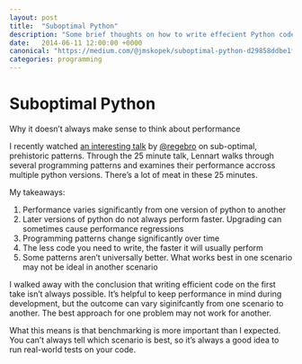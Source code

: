 ```yaml
---
layout: post
title:  "Suboptimal Python"
description: "Some brief thoughts on how to write effecient Python code. Don’t optimize too early and benchmark, benchmark, benchmark"
date:   2014-06-11 12:00:00 +0000
canonical: "https://medium.com/@jmskopek/suboptimal-python-d29858ddbe1f"
categories: programming
---
```


# Suboptimal Python

Why it doesn’t always make sense to think about performance

I recently watched [an interesting talk](https://www.youtube.com/watch?v=50OIO9ONmks) by [@regebro](http://twitter.com/regebro) on sub-optimal, prehistoric patterns. Through the 25 minute talk, Lennart walks through several programming patterns and examines their performance accross multiple python versions. There’s a lot of meat in these 25 minutes.

My takeaways:

1. Performance varies significantly from one version of python to another
2. Later versions of python do not always perform faster. Upgrading can sometimes cause performance regressions
3. Programming patterns change significantly over time
4. The less code you need to write, the faster it will usually perform
5. Some patterns aren’t universally better. What works best in one scenario may not be ideal in another scenario

I walked away with the conclusion that writing efficient code on the first take isn’t always possible. It’s helpful to keep performance in mind during development, but the outcome can vary siginifcantly from one scenario to another. The best approach for one problem may not work for another.

What this means is that benchmarking is more important than I expected. You can’t always tell which scenario is best, so it’s always a good idea to run real-world tests on your code.
